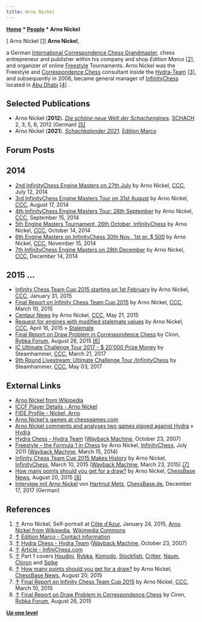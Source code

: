 ```yaml
---
title: Arno Nickel
---
```

**[Home](Home "Home") * [People](People "People") * Arno Nickel**

\[ Arno Nickel <a id="cite-note-1" href="#cite-ref-1">[1]</a>
**Arno Nickel**,

a German [International Correspondence Chess Grandmaster](https://en.wikipedia.org/wiki/International_Correspondence_Chess_Grandmaster), chess entrepreneur and publisher within his company and shop *Edition Marco* <a id="cite-note-2" href="#cite-ref-2">[2]</a>,
and organizer of online [Freestyle](https://en.wikipedia.org/wiki/Advanced_Chess) Tournaments.
Arno Nickel was the Freestyle and [Correspondence Chess](https://en.wikipedia.org/wiki/Correspondence_chess) consultant inside the [Hydra-Team](Hydra "Hydra") <a id="cite-note-3" href="#cite-ref-3">[3]</a>,
and subsequently in 2008, became general manager of [InfinityChess](index.php?title=InfinityChess&action=edit&redlink=1 "InfinityChess (page does not exist)") located in [Abu Dhabi](https://en.wikipedia.org/wiki/Abu_Dhabi) <a id="cite-note-4" href="#cite-ref-4">[4]</a> .

## Selected Publications

- Arno Nickel (**2012**). *[Die schöne neue Welt der Schachengines](http://www.edition-marco-shop.de/Schachgeschehen/Computerschach/Die-schoene-neue-Welt-der-Schachengines)*. [SCHACH](http://www.zeitschriftschach.de/) 2, 3, 5, 6, 2012 (German) <a id="cite-note-5" href="#cite-ref-5">[5]</a>
- Arno Nickel (**2021**). *[Schachkalender 2021](https://www.lovelybooks.de/autor/Arno-Nickel/Schachkalender-2021-2741960385-w/)*. [Edition Marco](http://www.edition-marco-shop.de/)

## Forum Posts

## 2014

- [2nd InfinityChess Engine Masters on 27th July](http://www.talkchess.com/forum/viewtopic.php?t=52951) by Arno Nickel, [CCC](CCC "CCC"), July 12, 2014
- [3rd InfinityChess Engine Masters Tour on 31st August](http://www.talkchess.com/forum/viewtopic.php?t=53322) by Arno Nickel, [CCC](CCC "CCC"), August 17, 2014
- [4th InfinityChess Engine Masters Tour: 28th September](http://www.talkchess.com/forum/viewtopic.php?t=53710) by Arno Nickel, [CCC](CCC "CCC"), September 15, 2014
- [5th Engine Masters Tournament, 26th October, InfinityChess](http://www.talkchess.com/forum/viewtopic.php?t=54047) by Arno Nickel, [CCC](CCC "CCC"), October 14, 2014
- [6th Engine Masters on InfinityChess 30th Nov., 1st pr. $ 500](http://www.talkchess.com/forum/viewtopic.php?t=54347) by Arno Nickel, [CCC](CCC "CCC"), November 15, 2014
- [7th InfinityChess Engine Masters on 28th December](http://www.talkchess.com/forum/viewtopic.php?t=54645) by Arno Nickel, [CCC](CCC "CCC"), December 14, 2014

## 2015 ...

- [Infinity Chess Team Cup 2015 starting on 1st February](http://www.talkchess.com/forum/viewtopic.php?t=55164) by Arno Nickel, [CCC](CCC "CCC"), January 31, 2015
- [Final Report on Infinity Chess Team Cup 2015](http://www.talkchess.com/forum/viewtopic.php?t=55619) by Arno Nickel, [CCC](CCC "CCC"), March 10, 2015
- [Centaur News](http://www.talkchess.com/forum3/viewtopic.php?f=2&t=56440) by Arno Nickel, [CCC](CCC "CCC"), May 21, 2015
- [Request for engines with modified stalemate values](http://www.talkchess.com/forum/viewtopic.php?t=56020) by Arno Nickel, [CCC](CCC "CCC"), April 16, 2015 » [Stalemate](Stalemate "Stalemate")
- [Final Report on Draw Problem in Correspondence Chess](http://rybkaforum.net/cgi-bin/rybkaforum/topic_show.pl?pid=552902) by Ciron, [Rybka Forum](Computer_Chess_Forums "Computer Chess Forums"), August 26, 2015 <a id="cite-note-6" href="#cite-ref-6">[6]</a>
- [IC Ultimate Challenge Tour 2017 - $ 20'000 Prize Money](http://www.talkchess.com/forum3/viewtopic.php?f=2&t=63512) by Steamhammer, [CCC](CCC "CCC"), March 21, 2017
- [9th Round Livestream: Ultimate Challenge Tour /InfinityChess](http://www.talkchess.com/forum3/viewtopic.php?f=6&t=63892) by Steamhammer, [CCC](CCC "CCC"), May 03, 2017

## External Links

- [Arno Nickel from Wikipedia](https://en.wikipedia.org/wiki/Arno_Nickel)
- [ICCF Player Details - Arno Nickel](https://www.iccf.com/player?id=81282)
- [FIDE Profile - Nickel, Arno](https://ratings.fide.com/profile/4623703)
- [Arno Nickel's games at chessgames.com](https://www.chessgames.com/perl/chessplayer?pid=93905)
- [Arno Nickel comments and analyses two games played against Hydra](https://amici.iccf.com/issues/issue_05/issue_05_nickel_hydra.html) » [Hydra](Hydra "Hydra")
- [Hydra Chess - Hydra Team](https://web.archive.org/web/20071023231056fw_/http://www.hydrachess.com/main.cfm?middle=cfm/teamhydra.cfm) ([Wayback Machine](https://en.wikipedia.org/wiki/Wayback_Machine), October 23, 2007)
- [Freestyle – the Formula 1 in Chess](https://web.archive.org/web/20140315054330/http://www.infinitychess.com/Web/Page/public/article/article1.aspx) by Arno Nickel, [InfinityChess](index.php?title=InfinityChess&action=edit&redlink=1 "InfinityChess (page does not exist)"), July 2011 ([Wayback Machine](https://en.wikipedia.org/wiki/Wayback_Machine), March 15, 2014)
- [Infinity Chess Team Cup 2015 Makes History](https://web.archive.org/web/20150323205956/http://www.infinitychess.com/Web/Page/Public/Article/DefaultArticle.aspx?id=208) by Arno Nickel, [InfinityChess](index.php?title=InfinityChess&action=edit&redlink=1 "InfinityChess (page does not exist)"), March 10, 2015 ([Wayback Machine](https://en.wikipedia.org/wiki/Wayback_Machine), March 23, 2015) <a id="cite-note-7" href="#cite-ref-7">[7]</a>
- [How many points should you get for a draw?](https://en.chessbase.com/post/how-many-points-should-you-get-for-a-draw) by Arno Nickel, [ChessBase News](ChessBase "ChessBase"), August 20, 2015 <a id="cite-note-8" href="#cite-ref-8">[8]</a>
- [Interview mit Arno Nickel](https://de.chessbase.com/post/interview-mit-arno-nickel) von [Hartmut Metz](https://de.chessbase.com/author/hartmut-metz), [ChessBase.de](ChessBase "ChessBase"), December 17, 2017 (German)

## References

1. <a id="cite-ref-1" href="#cite-note-1">↑</a> Arno Nickel, Self-portrait at [Côte d'Azur](https://en.wikipedia.org/wiki/French_Riviera), January 24, 2015, [Arno Nickel from Wikipedia](https://en.wikipedia.org/wiki/Arno_Nickel), [Wikimedia Commons](https://en.wikipedia.org/wiki/Wikimedia_Commons)
1. <a id="cite-ref-2" href="#cite-note-2">↑</a> [Edition Marco - Contact information](http://www.edition-marco-shop.de/epages/64079634.sf/en_GB/?ViewObjectPath=%2FShops%2F64079634%2FCategories%2FImprint)
1. <a id="cite-ref-3" href="#cite-note-3">↑</a> [Hydra Chess - Hydra Team](https://web.archive.org/web/20071023231056fw_/http://www.hydrachess.com/main.cfm?middle=cfm/teamhydra.cfm) ([Wayback Machine](https://en.wikipedia.org/wiki/Wayback_Machine), October 23, 2007)
1. <a id="cite-ref-4" href="#cite-note-4">↑</a> [Article - InfiniChess.com](http://www.infinitychess.com/Page/Public/Article/DefaultArticle.aspx?id=300)
1. <a id="cite-ref-5" href="#cite-note-5">↑</a> Part 1 covers [Houdini](Houdini "Houdini"), [Rybka](Rybka "Rybka"), [Komodo](Komodo "Komodo"), [Stockfish](Stockfish "Stockfish"), [Critter](Critter "Critter"), [Naum](Naum "Naum"), [Chiron](Chiron "Chiron") and [Spike](Spike "Spike")
1. <a id="cite-ref-6" href="#cite-note-6">↑</a> [How many points should you get for a draw?](http://en.chessbase.com/post/how-many-points-should-you-get-for-a-draw) by Arno Nickel, [ChessBase News](ChessBase "ChessBase"), August 20, 2015
1. <a id="cite-ref-7" href="#cite-note-7">↑</a> [Final Report on Infinity Chess Team Cup 2015](http://www.talkchess.com/forum/viewtopic.php?t=55619) by Arno Nickel, [CCC](CCC "CCC"), March 10, 2015
1. <a id="cite-ref-8" href="#cite-note-8">↑</a>  [Final Report on Draw Problem in Correspondence Chess](http://rybkaforum.net/cgi-bin/rybkaforum/topic_show.pl?pid=552902) by Ciron, [Rybka Forum](Computer_Chess_Forums "Computer Chess Forums"), August 26, 2015

**[Up one level](People "People")**

